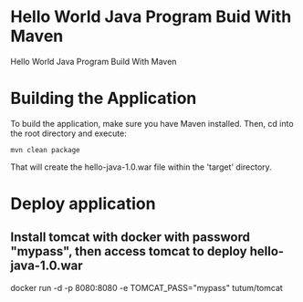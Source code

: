 # Hello World Java Program Buid With Maven
Hello World Java Program Build With Maven
# Building the Application
To build the application, make sure you have Maven installed. Then, cd into the root directory and execute:

<code>mvn clean package</code>

That will create the hello-java-1.0.war file within the 'target' directory.
# Deploy application
## Install tomcat with docker with password "mypass", then access tomcat to deploy hello-java-1.0.war
docker run -d -p 8080:8080 -e TOMCAT_PASS="mypass" tutum/tomcat

